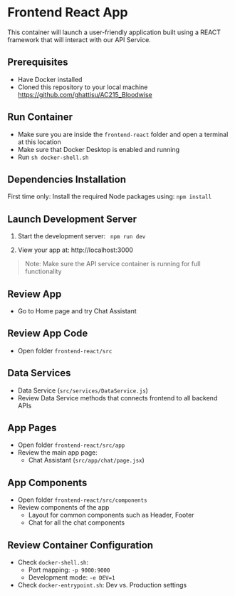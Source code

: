 # Frontend React App

This container will launch a user-friendly application built using a REACT framework that will interact with our API Service.

## Prerequisites
* Have Docker installed
* Cloned this repository to your local machine https://github.com/ghattisu/AC215_Bloodwise

## Run Container
- Make sure you are inside the `frontend-react` folder and open a terminal at this location
- Make sure that Docker Desktop is enabled and running
- Run `sh docker-shell.sh`


## Dependencies Installation
First time only: Install the required Node packages using: `npm install`

## Launch Development Server
1. Start the development server: ` npm run dev`

2. View your app at: http://localhost:3000

> Note: Make sure the API service container is running for full functionality
## Review App
- Go to Home page and try Chat Assistant

## Review App Code
- Open folder `frontend-react/src`

## Data Services
- Data Service (`src/services/DataService.js`)
- Review Data Service methods that connects frontend to all backend APIs

## App Pages
- Open folder `frontend-react/src/app`
- Review the main app page:
  - Chat Assistant (`src/app/chat/page.jsx`)

## App Components
- Open folder `frontend-react/src/components`
- Review components of the app
  - Layout for common components such as Header, Footer
  - Chat for all the chat components

## Review Container Configuration
- Check `docker-shell.sh`: 
  - Port mapping: `-p 9000:9000`
  - Development mode: `-e DEV=1`
- Check `docker-entrypoint.sh`: Dev vs. Production settings
